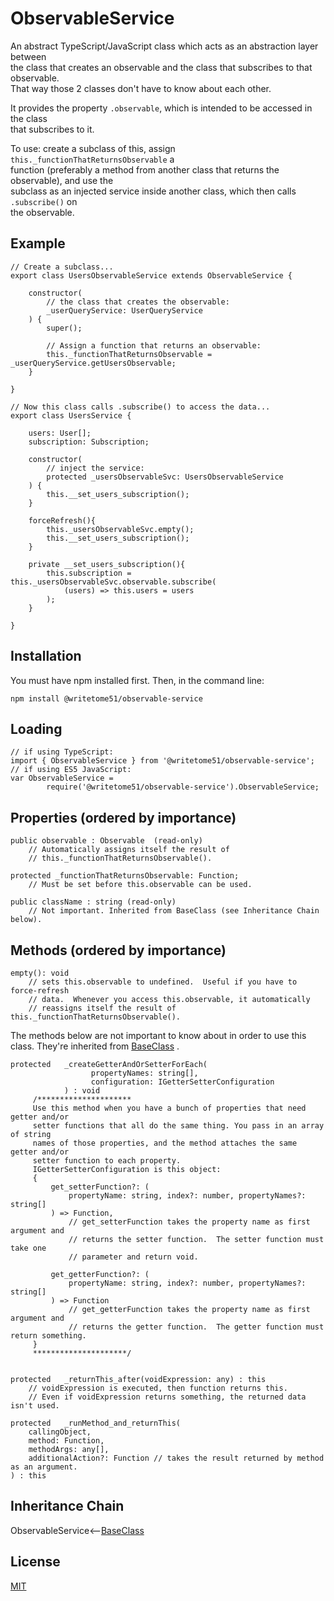 # ObservableService

An abstract TypeScript/JavaScript class which acts as an abstraction layer between  
the class that creates an observable and the class that subscribes to that observable.  
That way those 2 classes don't have to know about each other.  

It provides the property `.observable`, which is intended to be accessed in the class  
that subscribes to it.

To use:  create a subclass of this, assign `this._functionThatReturnsObservable` a  
function (preferably a method from another class that returns the observable), and use the  
subclass as an injected service inside another class, which then calls `.subscribe()` on  
the observable.

## Example
```
// Create a subclass...
export class UsersObservableService extends ObservableService {

    constructor(
        // the class that creates the observable:
        _userQueryService: UserQueryService
    ) {
        super();
        
        // Assign a function that returns an observable:
        this._functionThatReturnsObservable = _userQueryService.getUsersObservable;
    }

}

// Now this class calls .subscribe() to access the data...
export class UsersService {

    users: User[];
    subscription: Subscription;

    constructor(
        // inject the service:
        protected _usersObservableSvc: UsersObservableService
    ) {
        this.__set_users_subscription();
    }

    forceRefresh(){
        this._usersObservableSvc.empty();
        this.__set_users_subscription();
    }

    private __set_users_subscription(){
        this.subscription = this._usersObservableSvc.observable.subscribe(
            (users) => this.users = users
        );
    }

}
```

## Installation

You must have npm installed first. Then, in the command line:

    npm install @writetome51/observable-service

## Loading

    // if using TypeScript:
    import { ObservableService } from '@writetome51/observable-service';
    // if using ES5 JavaScript:
    var ObservableService = 
            require('@writetome51/observable-service').ObservableService;
    

## Properties (ordered by importance)
```
public observable : Observable  (read-only)
    // Automatically assigns itself the result of 
    // this._functionThatReturnsObservable().

protected _functionThatReturnsObservable: Function;
    // Must be set before this.observable can be used.

public className : string (read-only)
    // Not important. Inherited from BaseClass (see Inheritance Chain below).
```

## Methods (ordered by importance)
```
empty(): void
    // sets this.observable to undefined.  Useful if you have to force-refresh
    // data.  Whenever you access this.observable, it automatically
    // reassigns itself the result of this._functionThatReturnsObservable().
```
The methods below are not important to know about in order to use this  
class.  They're inherited from [BaseClass](https://github.com/writetome51/typescript-base-class#baseclass) .
```
protected   _createGetterAndOrSetterForEach(
                  propertyNames: string[],
                  configuration: IGetterSetterConfiguration
            ) : void
     /*********************
     Use this method when you have a bunch of properties that need getter and/or 
     setter functions that all do the same thing. You pass in an array of string 
     names of those properties, and the method attaches the same getter and/or 
     setter function to each property.
     IGetterSetterConfiguration is this object:
     {
         get_setterFunction?: (
             propertyName: string, index?: number, propertyNames?: string[]
         ) => Function,
             // get_setterFunction takes the property name as first argument and 
             // returns the setter function.  The setter function must take one 
             // parameter and return void.
     
         get_getterFunction?: (
             propertyName: string, index?: number, propertyNames?: string[]
         ) => Function
             // get_getterFunction takes the property name as first argument and 
             // returns the getter function.  The getter function must return something.
     }
     *********************/ 
   
   
protected   _returnThis_after(voidExpression: any) : this
    // voidExpression is executed, then function returns this.
    // Even if voidExpression returns something, the returned data isn't used.

protected   _runMethod_and_returnThis(
    callingObject, 
    method: Function, 
    methodArgs: any[], 
    additionalAction?: Function // takes the result returned by method as an argument.
) : this
```


## Inheritance Chain

ObservableService<--[BaseClass](https://github.com/writetome51/typescript-base-class#baseclass)


## License
[MIT](https://choosealicense.com/licenses/mit/)